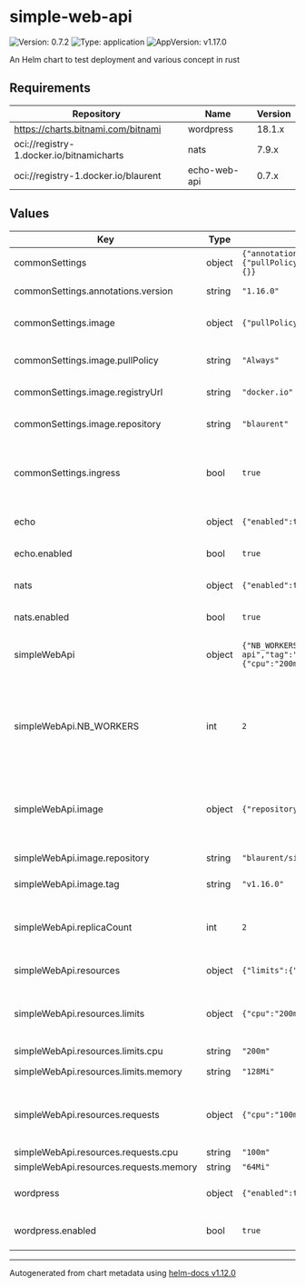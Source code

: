 # simple-web-api

![Version: 0.7.2](https://img.shields.io/badge/Version-0.7.2-informational?style=flat-square) ![Type: application](https://img.shields.io/badge/Type-application-informational?style=flat-square) ![AppVersion: v1.17.0](https://img.shields.io/badge/AppVersion-v1.17.0-informational?style=flat-square)

An Helm chart to test deployment and various concept in rust

## Requirements

| Repository | Name | Version |
|------------|------|---------|
| https://charts.bitnami.com/bitnami | wordpress | 18.1.x |
| oci://registry-1.docker.io/bitnamicharts | nats | 7.9.x |
| oci://registry-1.docker.io/blaurent | echo-web-api | 0.7.x |

## Values

| Key | Type | Default | Description |
|-----|------|---------|-------------|
| commonSettings | object | `{"annotations":{"version":"1.16.0"},"image":{"pullPolicy":"Always","registryUrl":"docker.io","repository":"blaurent"},"ingress":true,"podLabels":{}}` | common parameters  |
| commonSettings.annotations.version | string | `"1.16.0"` | add version as annotation |
| commonSettings.image | object | `{"pullPolicy":"Always","registryUrl":"docker.io","repository":"blaurent"}` | configure image related parameters |
| commonSettings.image.pullPolicy | string | `"Always"` | default container pull policy |
| commonSettings.image.registryUrl | string | `"docker.io"` | default registry to use |
| commonSettings.image.repository | string | `"blaurent"` | name of the repository to use |
| commonSettings.ingress | bool | `true` | control whether we want an ingress to be created |
| echo | object | `{"enabled":true}` | configure sub-chart for echo |
| echo.enabled | bool | `true` | disable echo installation |
| nats | object | `{"enabled":true}` | configure sub-chart for nats |
| nats.enabled | bool | `true` | disable nats installation |
| simpleWebApi | object | `{"NB_WORKERS":2,"image":{"repository":"blaurent/simple-web-api","tag":"v1.16.0"},"replicaCount":2,"resources":{"limits":{"cpu":"200m","memory":"128Mi"},"requests":{"cpu":"100m","memory":"64Mi"}}}` | Configuration of the simple-web-api service  |
| simpleWebApi.NB_WORKERS | int | `2` | set the env variable NB_WORKERS to 2, this limit the number of logical cpus used by the service |
| simpleWebApi.image | object | `{"repository":"blaurent/simple-web-api","tag":"v1.16.0"}` | configure image parameters for simpleWebApi service |
| simpleWebApi.image.repository | string | `"blaurent/simple-web-api"` | default repository |
| simpleWebApi.image.tag | string | `"v1.16.0"` | tag of the container |
| simpleWebApi.replicaCount | int | `2` | number of replicas we want between (1-10) are valid values |
| simpleWebApi.resources | object | `{"limits":{"cpu":"200m","memory":"128Mi"},"requests":{"cpu":"100m","memory":"64Mi"}}` | Configuration of ressources |
| simpleWebApi.resources.limits | object | `{"cpu":"200m","memory":"128Mi"}` | define hardceiling on how ressources we can use  |
| simpleWebApi.resources.limits.cpu | string | `"200m"` | 20% of 1 cpu |
| simpleWebApi.resources.limits.memory | string | `"128Mi"` | 128 mebibytes |
| simpleWebApi.resources.requests | object | `{"cpu":"100m","memory":"64Mi"}` | define weighting on how ressources we can use  |
| simpleWebApi.resources.requests.cpu | string | `"100m"` | 10% of 1 cpu |
| simpleWebApi.resources.requests.memory | string | `"64Mi"` | 64 mebibytes |
| wordpress | object | `{"enabled":true}` | configure sub-chart for wordpress |
| wordpress.enabled | bool | `true` | disable wordpress installation |

----------------------------------------------
Autogenerated from chart metadata using [helm-docs v1.12.0](https://github.com/norwoodj/helm-docs/releases/v1.12.0)
